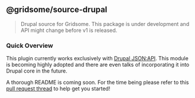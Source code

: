 

## @gridsome/source-drupal
> Drupal source for Gridsome. This package is under development and API might change before v1 is released. 

### Quick Overview

This plugin currently works exclusively with [Drupal JSON:API](https://www.drupal.org/project/jsonapi). This module is becoming highly adopted and there are even talks of incorporating it into Drupal core in the future.

A thorough README is coming soon. For the time being please refer to this [pull request thread](https://github.com/gridsome/gridsome/pull/41) to help get you started!